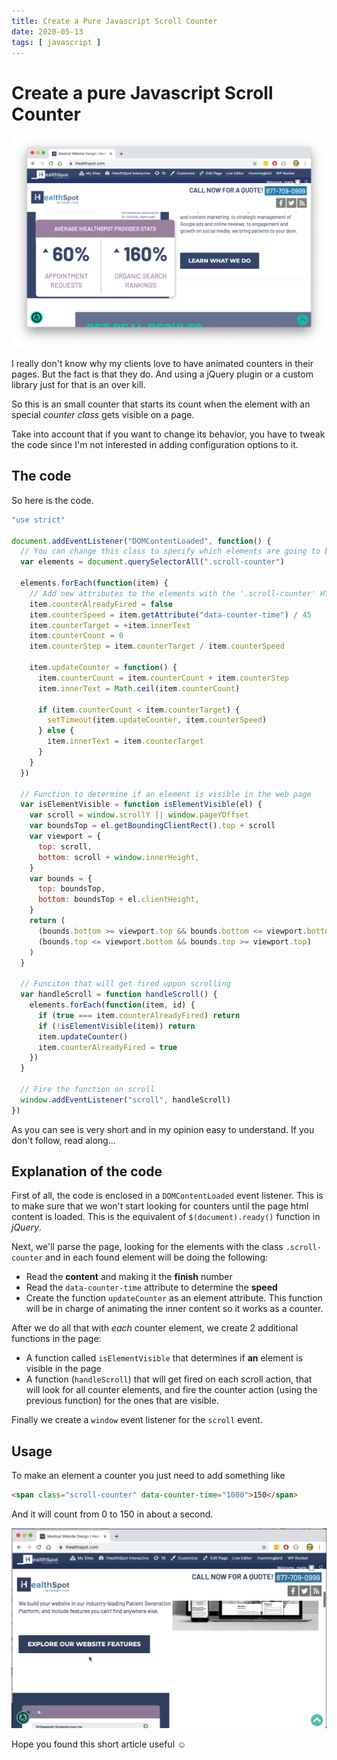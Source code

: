 ```yaml
---
title: Create a Pure Javascript Scroll Counter
date: 2020-05-13
tags: [ javascript ]
---
```


# Create a pure Javascript Scroll Counter

![Javascript Counter in action](scroll-animated-counter.png)

I really don't know why my clients love to have animated counters in their pages. But the fact is that they do. And using a jQuery plugin or a custom library just for that is an over kill.

So this is an small counter that starts its count when the element with an special _counter class_ gets visible on a page.

Take into account that if you want to change its behavior, you have to tweak the code since I'm not interested in adding configuration options to it.

## The code

So here is the code.

```javascript
"use strict"

document.addEventListener("DOMContentLoaded", function() {
  // You can change this class to specify which elements are going to behave as counters.
  var elements = document.querySelectorAll(".scroll-counter")

  elements.forEach(function(item) {
    // Add new attributes to the elements with the '.scroll-counter' HTML class
    item.counterAlreadyFired = false
    item.counterSpeed = item.getAttribute("data-counter-time") / 45
    item.counterTarget = +item.innerText
    item.counterCount = 0
    item.counterStep = item.counterTarget / item.counterSpeed

    item.updateCounter = function() {
      item.counterCount = item.counterCount + item.counterStep
      item.innerText = Math.ceil(item.counterCount)

      if (item.counterCount < item.counterTarget) {
        setTimeout(item.updateCounter, item.counterSpeed)
      } else {
        item.innerText = item.counterTarget
      }
    }
  })

  // Function to determine if an element is visible in the web page
  var isElementVisible = function isElementVisible(el) {
    var scroll = window.scrollY || window.pageYOffset
    var boundsTop = el.getBoundingClientRect().top + scroll
    var viewport = {
      top: scroll,
      bottom: scroll + window.innerHeight,
    }
    var bounds = {
      top: boundsTop,
      bottom: boundsTop + el.clientHeight,
    }
    return (
      (bounds.bottom >= viewport.top && bounds.bottom <= viewport.bottom) ||
      (bounds.top <= viewport.bottom && bounds.top >= viewport.top)
    )
  }

  // Funciton that will get fired uppon scrolling
  var handleScroll = function handleScroll() {
    elements.forEach(function(item, id) {
      if (true === item.counterAlreadyFired) return
      if (!isElementVisible(item)) return
      item.updateCounter()
      item.counterAlreadyFired = true
    })
  }

  // Fire the function on scroll
  window.addEventListener("scroll", handleScroll)
})
```

As you can see is very short and in my opinion easy to understand. If you don't follow, read along...

## Explanation of the code

First of all, the code is enclosed in a `DOMContentLoaded` event listener. This is to make sure that we won't start looking for counters until the page html content is loaded. This is the equivalent of `$(document).ready()` function in _jQuery_.

Next, we'll parse the page, looking for the elements with the class `.scroll-counter` and in each found element will be doing the following:

- Read the **content** and making it the **finish** number
- Read the `data-counter-time` attribute to determine the **speed**
- Create the function `updateCounter` as an element attribute. This function will be in charge of animating the inner content so it works as a counter.

After we do all that with _each_ counter element, we create 2 additional functions in the page:

- A function called `isElementVisible` that determines if **an** element is visible in the page
- A function (`handleScroll`) that will get fired on each scroll action, that will look for all counter elements, and fire the counter action (using the previous function) for the ones that are visible.

Finally we create a `window` event listener for the `scroll` event.

## Usage

To make an element a counter you just need to add something like

```html
<span class="scroll-counter" data-counter-time="1000">150</span>
```

And it will count from 0 to 150 in about a second.

![Javascript Counter in action](scroll-animated-counter.gif)

Hope you found this short article useful ☺️
